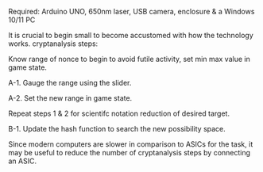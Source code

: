 Required: Arduino UNO, 650nm laser, USB camera, enclosure & a Windows 10/11 PC

It is crucial to begin small to become accustomed with how the technology works. 
cryptanalysis steps:

Know range of nonce to begin to avoid futile activity, set min max value in game state.


A-1. Gauge the range using the slider.

A-2. Set the new range in game state.

Repeat steps 1 & 2 for scientifc notation reduction of desired target.

B-1. Update the hash function to search the new possibility space.

Since modern computers are slower in comparison to ASICs for the task, it may be useful to reduce the number of cryptanalysis steps by connecting an ASIC.
